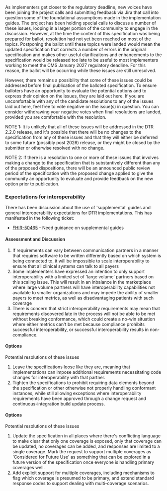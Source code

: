 <div class="new-content" xmlns="http://www.w3.org/1999/xhtml" xmlns:xsi="http://www.w3.org/2001/XMLSchema-instance" xsi:schemaLocation="http://hl7.org/fhir ../../input-cache/schemas/R4/fhir-single.xsd">
  <p>As implementers get closer to the regulatory deadline, new voices have been joining the project calls and submitting feedback via Jira that call into question some of the foundational assumptions made in the implementation guides.  The project has been holding special calls to discuss a number of these issues, looping in a larger portion of the community to engage in the discussion.  However, at the time the content of this specification was being prepared for ballot, resolution had not yet been reached on most of the topics.  Postponing the ballot until these topics were landed would mean the updated specification that corrects a number of errors in the original specification and makes other useful clarificaitons and enhancements to the specification would be released too late to be useful to most implementers working to meet the CMS January 2027 regulatory deadline.  For this reason, the ballot will be occurring while these issues are still unresolved.</p>
  <p>However, there remains a possibility that some of these issues could be addressed before final publication of the balloted specification.  To ensure balloters have an opportunity to evaluate the potential options and to express their opinion on the issues, they are laid out here.  If you are uncomfortable with any of the candidate resolutions to any of the issues laid out here, feel free to vote negative on the issue(s) in question.  You can consider withdrawing your negative votes when final resolutions are landed, provided you are comfortable with the resolution.</p>
  <p>NOTE 1: It is unlikely that all of these issues will be addressed in the DTR 2.2.0 release, and it's possible that there will be no changes to the specification from any of these issues and that they will either be deferred to some future (possibly post 2026) release, or they might be closed by the submitter or otherwise resolved with no change.</p>
  <p>NOTE 2: If there is a resolution to one or more of these issues that involves making a change to the specification that is substantively different than any of the proposed dispositions, there will be an announced public review period of the specification with the proposed change applied to give the community an opportunity to evaluate and provide feedback on the new option prior to publication.</p>

<a name="interop"> </a>
<h3>Expectations for interoperability</h3>
<p>
  There has been discussion about the use of 'supplemental' guides and general interoperability expectations for DTR implementations.  This has manifested in the following ticket:
</p>
<ul>
  <li><a href="https://jira.hl7.org/browse/FHIR-50465">FHIR-50465</a> - Need guidance on supplemental guides</li>
</ul>

<a name="interop-assess"> </a>
<h4>Assessment and Discussion</h4>
<ol>
  <li>If requirements can vary between communication partners in a manner that requires software to be written differently based on which system is being connected to, it will be impossible to scale interoperability to ensure that all clinical systems can talk to all payers</li>
  <li>Some implementers have expressed an intention to only support interoperability with a limited set of 'large volume' partners based on this scaling issue.  This will result in an inbalance in the marketplace where large volume partners will have interoperability capabilities not available to smaller organizations and may impede the ability of smaller payers to meet metrics, as well as disadvantaging patients with such coverage</li>
  <li>There is concern that strict interoperability requirements may mean that requirements discovered late in the process will not be able to be met without breaking conformance, which could create a no-win situation where either metrics can't be met because compliance prohibits successful interoperability, or successful interoperability results in non-compliance.</li>
</ol>

<a name="interop-options"> </a>
<h4>Options</h4>
<p>Potential resolutions of these issues</p>
<ol>
  <li>Leave the specifications loose like they are, meaning that implementations can impose additional requirements necessitating code changes for interoperability with that partner.</li>
  <li>Tighten the specifications to prohibit requiring data elements beyond the specification or other otherwise not properly handling conformant instances, while still allowing exceptions where interoperability requirements have been approved through a change request and continuous-integration build update process.</li>
</ol>

<a name="multicov-options"> </a>
<h4>Options</h4>
<p>Potential resolutions of these issues</p>
<ol>
  <li>Update the specification in all places where there's conflicting language to make clear that only one coverage is exposed, only that coverage can be updated, no coverages can be added, and responses are limited to a single coverage.  Mark the request to support multiple coverages as 'Considered for Future Use' as something that can be explored in a future version of the specification once everyone is handling primary coverages well.</li>
  <li>Add explicit support for multiple coverages, including mechanisms to flag which coverage is presumed to be primary, and extend standard response codes to support dealing with multi-coverage scenarios.</li>
</ol>

<!-- ***************************************************************************************************************************************** -->

<!-- <a name="misc"> </a>
<h3>Miscellaneous issues</h3>
<p>
  These issues don't stem from any particular theme and the fact they're not yet resolved is generally based on issues other than disagreements around the basic premises of the implementation guide architecture.  They're listed here only to call attention to the fact that they're outstanding and they might be resolved as part of the balloting and publicaiton process.  Each of the remaining issues is discussed individually
</p>

<a name="FHIR-45672"> </a>
<h4><a href="https://jira.hl7.org/browse/FHIR-45672">FHIR-45672</a> - Creation of Bundle Profile(s)</h4>
<p>
  While this is a good idea in principle, there have historically been tooling challenges with adding this level osf sophisticated profiling as part of logical models.  However, there's a possibility these tooling issues will soon be addressed making this possible.  Doing this doesn't change what the IG rules are, it merely makes validation more effective.
</p>

<a name="FHIR-49757"> </a>
<h4><a href="https://jira.hl7.org/browse/FHIR-49757">FHIR-49757</a> - No guidance for CRD intermediaries wrt. access tokens</h4>
<p>
Da Vinci requires that there be a single endpoint per payer (or if HRex Endpoint Discovery is supported, a single endpoint per Coverage).  However, in practice, there may be multiple systems that manage coverage rules for different types of services and or different types of decision support behind that endpoint.  Some of these delegated systems may have a need to access the EHR's FHIR endpoint.
</p>
<p>
At present, CDS Hooks does not define a standard mechanism for managing authorization in this delegation situation, and sharing tokens is not considered good practice (and may be technically prohibited if tokens are certificate-bound or IP-range constrained).
</p>
<p>
Industry has not yet settled on best practices here.  If balloters can recommend an approach the implementer community can agree with, we could include at least 'draft' guidance in the published IG.
</p>

<a name="FHIR-xxxxx"> </a>
<h4><a href="https://jira.hl7.org/browse/FHIR-xxxxx">FHIR-51465</a> - Ticket label</h4>
<p>
  It is not uncommon for providers to solicit 
</p>
<p>
  If EHRs can give guidance on how such situations 
</p> -->

</div>